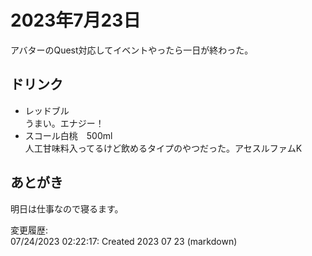 # 2023年7月23日

アバターのQuest対応してイベントやったら一日が終わった。

## ドリンク

- レッドブル  
うまい。エナジー！
- スコール白桃　500ml  
人工甘味料入ってるけど飲めるタイプのやつだった。アセスルファムK

## あとがき

明日は仕事なので寝るます。

変更履歴:  
07/24/2023 02:22:17: Created 2023 07 23 (markdown)  
